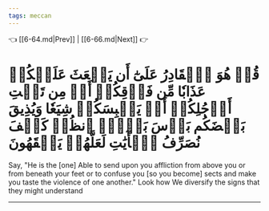 ```yaml
---
tags: meccan
---
```


👈 [[6-64.md|Prev]] | [[6-66.md|Next]] 👉

# قُلۡ هُوَ ٱلۡقَادِرُ عَلَىٰٓ أَن يَبۡعَثَ عَلَيۡكُمۡ عَذَابٗا مِّن فَوۡقِكُمۡ أَوۡ مِن تَحۡتِ أَرۡجُلِكُمۡ أَوۡ يَلۡبِسَكُمۡ شِيَعٗا وَيُذِيقَ بَعۡضَكُم بَأۡسَ بَعۡضٍۗ ٱنظُرۡ كَيۡفَ نُصَرِّفُ ٱلۡأٓيَٰتِ لَعَلَّهُمۡ يَفۡقَهُونَ

Say, "He is the [one] Able to send upon you affliction from above you or from beneath your feet or to confuse you [so you become] sects and make you taste the violence of one another." Look how We diversify the signs that they might understand

---


